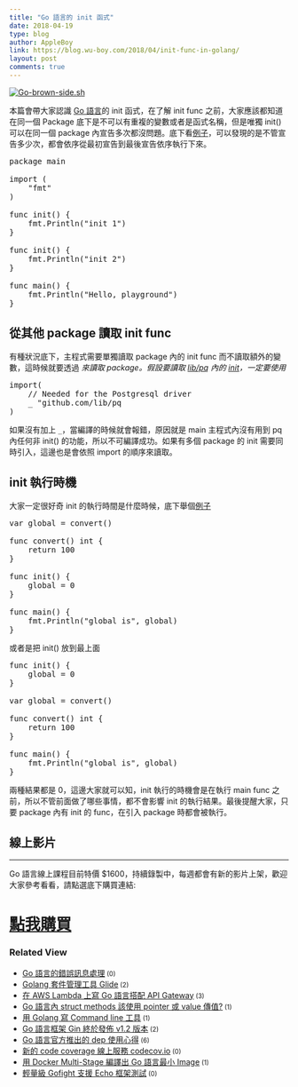 ```yaml
---
title: "Go 語言的 init 函式"
date: 2018-04-19
type: blog
author: AppleBoy
link: https://blog.wu-boy.com/2018/04/init-func-in-golang/
layout: post
comments: true
---
```


<a href="https://www.flickr.com/photos/appleboy/24407557644/in/dateposted-public/" title="Go-brown-side.sh"><img alt="Go-brown-side.sh" src="https://i1.wp.com/farm2.staticflickr.com/1622/24407557644_36087ca6de.jpg?w=840&#038;ssl=1" /></a>

本篇會帶大家認識 <a href="https://golang.org">Go 語言</a>的 init 函式，在了解 init func 之前，大家應該都知道在同一個 Package 底下是不可以有重複的變數或者是函式名稱，但是唯獨 init() 可以在同一個 package 內宣告多次都沒問題。底下看<a href="https://play.golang.org/p/AN-6MK4qVVL">例子</a>，可以發現的是不管宣告多少次，都會依序從最初宣告到最後宣告依序執行下來。

<pre class="brush: go; title: ; notranslate">
package main

import (
    "fmt"
)

func init() {
    fmt.Println("init 1")
}

func init() {
    fmt.Println("init 2")
}

func main() {
    fmt.Println("Hello, playground")
}
</pre>

<span id="more-7013"></span>

<h2>從其他 package 讀取 init func</h2>

有種狀況底下，主程式需要單獨讀取 package 內的 init func 而不讀取額外的變數，這時候就要透過 <code>_</code> 來讀取 package。假設要讀取 <a href="https://github.com/lib/pq">lib/pq</a> 內的 <a href="https://github.com/lib/pq/blob/master/conn.go#L48-L50">init</a>，一定要使用 <code>_</code>

<pre class="brush: go; title: ; notranslate">
import(
    // Needed for the Postgresql driver
    _ "github.com/lib/pq
)
</pre>

如果沒有加上 <code>_</code>，當編譯的時候就會報錯，原因就是 main 主程式內沒有用到 pq 內任何非 init() 的功能，所以不可編譯成功。如果有多個 package 的 init 需要同時引入，這邊也是會依照 import 的順序來讀取。

<h2>init 執行時機</h2>

大家一定很好奇 init 的執行時間是什麼時候，底下舉個<a href="https://github.com/go-training/training/blob/990af0ec6605e1e5f9ce239cc9380d79d80ddbce/example16-init-func/main.go#L10-L22">例子</a>

<pre class="brush: go; title: ; notranslate">
var global = convert()

func convert() int {
    return 100
}

func init() {
    global = 0
}

func main() {
    fmt.Println("global is", global)
}
</pre>

或者是把 init() 放到最上面

<pre class="brush: go; title: ; notranslate">
func init() {
    global = 0
}

var global = convert()

func convert() int {
    return 100
}

func main() {
    fmt.Println("global is", global)
}
</pre>

兩種結果都是 0，這邊大家就可以知，init 執行的時機會是在執行 main func 之前，所以不管前面做了哪些事情，都不會影響 init 的執行結果。最後提醒大家，只要 package 內有 init 的 func，在引入 package 時都會被執行。

<h2>線上影片</h2>



<hr />

Go 語言線上課程目前特價 $1600，持續錄製中，每週都會有新的影片上架，歡迎大家參考看看，請點選底下購買連結:

<h1><a href="http://bit.ly/intro-golang">點我購買</a></h1>
<div class="wp_rp_wrap  wp_rp_plain"><div class="wp_rp_content"><h3 class="related_post_title">Related View</h3><ul class="related_post wp_rp"><li><a class="wp_rp_title" href="https://blog.wu-boy.com/2017/03/error-handler-in-golang/">Go 語言的錯誤訊息處理</a><small class="wp_rp_comments_count"> (0)</small><br /></li><li><a class="wp_rp_title" href="https://blog.wu-boy.com/2016/05/package-management-for-golang-glide/">Golang 套件管理工具 Glide</a><small class="wp_rp_comments_count"> (2)</small><br /></li><li><a class="wp_rp_title" href="https://blog.wu-boy.com/2018/01/write-golang-in-aws-lambda/">在 AWS Lambda 上寫 Go 語言搭配 API Gateway</a><small class="wp_rp_comments_count"> (3)</small><br /></li><li><a class="wp_rp_title" href="https://blog.wu-boy.com/2017/05/go-struct-method-pointer-or-value/">Go 語言內 struct methods 該使用 pointer 或 value 傳值?</a><small class="wp_rp_comments_count"> (1)</small><br /></li><li><a class="wp_rp_title" href="https://blog.wu-boy.com/2017/02/write-command-line-in-golang/">用 Golang 寫 Command line 工具</a><small class="wp_rp_comments_count"> (1)</small><br /></li><li><a class="wp_rp_title" href="https://blog.wu-boy.com/2017/07/go-framework-gin-release-v1-2/">Go 語言框架 Gin 終於發佈 v1.2 版本</a><small class="wp_rp_comments_count"> (2)</small><br /></li><li><a class="wp_rp_title" href="https://blog.wu-boy.com/2017/03/golang-dependency-management-tool-dep/">Go 語言官方推出的 dep 使用心得</a><small class="wp_rp_comments_count"> (6)</small><br /></li><li><a class="wp_rp_title" href="https://blog.wu-boy.com/2016/07/new-coverage-service-codecov-io/">新的 code coverage 線上服務 codecov.io</a><small class="wp_rp_comments_count"> (0)</small><br /></li><li><a class="wp_rp_title" href="https://blog.wu-boy.com/2017/04/build-minimal-docker-container-using-multi-stage-for-go-app/">用 Docker Multi-Stage 編譯出 Go 語言最小 Image</a><small class="wp_rp_comments_count"> (1)</small><br /></li><li><a class="wp_rp_title" href="https://blog.wu-boy.com/2016/11/golang-gofight-support-echo-framework/">輕量級 Gofight 支援 Echo 框架測試</a><small class="wp_rp_comments_count"> (0)</small><br /></li></ul></div></div>
